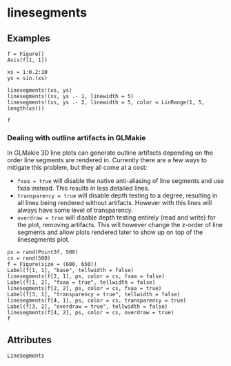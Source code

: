 # linesegments


## Examples

```@figure
f = Figure()
Axis(f[1, 1])

xs = 1:0.2:10
ys = sin.(xs)

linesegments!(xs, ys)
linesegments!(xs, ys .- 1, linewidth = 5)
linesegments!(xs, ys .- 2, linewidth = 5, color = LinRange(1, 5, length(xs)))

f
```

### Dealing with outline artifacts in GLMakie

In GLMakie 3D line plots can generate outline artifacts depending on the order line segments are rendered in.
Currently there are a few ways to mitigate this problem, but they all come at a cost:
- `fxaa = true` will disable the native anti-aliasing of line segments and use fxaa instead. This results in less detailed lines.
- `transparency = true` will disable depth testing to a degree, resulting in all lines being rendered without artifacts. However with this lines will always have some level of transparency.
- `overdraw = true` will disable depth testing entirely (read and write) for the plot, removing artifacts. This will however change the z-order of line segments and allow plots rendered later to show up on top of the linesegments plot.

```@figure backend=GLMakie
ps = rand(Point3f, 500)
cs = rand(500)
f = Figure(size = (600, 650))
Label(f[1, 1], "base", tellwidth = false)
linesegments(f[2, 1], ps, color = cs, fxaa = false)
Label(f[1, 2], "fxaa = true", tellwidth = false)
linesegments(f[2, 2], ps, color = cs, fxaa = true)
Label(f[3, 1], "transparency = true", tellwidth = false)
linesegments(f[4, 1], ps, color = cs, transparency = true)
Label(f[3, 2], "overdraw = true", tellwidth = false)
linesegments(f[4, 2], ps, color = cs, overdraw = true)
f
```

## Attributes

```@attrdocs
LineSegments
```